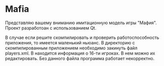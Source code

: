 # Mafia
Представляю вашему вниманию имитационную модель игры "Мафия". Проект разработоан с использованием Qt.

В случае если решите скомпилировать и проверить работоспособность приложения, то имеется маленький ньюанс. В директорию с скомпилированным приложением необходимо закинуть файл players.xml. В находится информация о 16-ти игроках. В нем можно их редактировать. Без данного файла программа работает некорректно. 
